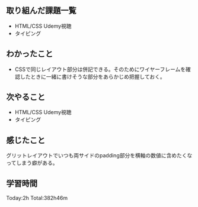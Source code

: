 ## 取り組んだ課題一覧
 - HTML/CSS Udemy視聴
 - タイピング
## わかったこと
 - CSSで同じレイアウト部分は併記できる。そのためにワイヤーフレームを確認したときに一緒に書けそうな部分をあらかじめ把握しておく。
## 次やること
 - HTML/CSS Udemy視聴
 - タイピング
## 感じたこと
グリットレイアウトでいつも両サイドのpadding部分を横軸の数値に含めたくなってしまう癖がある。
## 学習時間
Today:2h  Total:382h46m